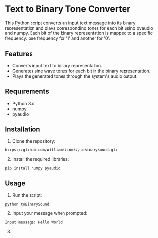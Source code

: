 # Text to Binary Tone Converter
This Python script converts an input text message into its binary representation and plays corresponding tones for each bit using pyaudio and numpy. Each bit of the binary representation is mapped to a specific frequency: one frequency for '1' and another for '0'.

## Features
- Converts input text to binary representation.
- Generates sine wave tones for each bit in the binary representation.
- Plays the generated tones through the system's audio output.

## Requirements
- Python 3.x
- numpy
- pyaudio

## Installation

1. Clone the repository:

```
https://github.com/William2716057/toBinarySound.git
```
2. Install the required libraries:
```
pip install numpy pyaudio
```

## Usage
1. Run the script:
```
python toBinarySound
```
2. Input your message when prompted:
```
Input message: Hello World
```
3. 
